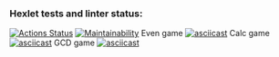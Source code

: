 ### Hexlet tests and linter status:
[![Actions Status](https://github.com/SickJoke282/java-project-61/workflows/hexlet-check/badge.svg)](https://github.com/SickJoke282/java-project-61/actions)
[![Maintainability](https://api.codeclimate.com/v1/badges/4d880fe19c93cbfc80cf/maintainability)](https://codeclimate.com/github/SickJoke282/java-project-61/maintainability)
Even game
[![asciicast](https://asciinema.org/a/7HimJyJQi7jBs8i0NDGRIdgMg.svg)](https://asciinema.org/a/7HimJyJQi7jBs8i0NDGRIdgMg)
Calc game
[![asciicast](https://asciinema.org/a/ZrXausNi7YnClFnCvgagduEKd.svg)](https://asciinema.org/a/ZrXausNi7YnClFnCvgagduEKd)
GCD game
[![asciicast](https://asciinema.org/a/awTF3hoO7b5gfbDzaEcss25r3.svg)](https://asciinema.org/a/awTF3hoO7b5gfbDzaEcss25r3)
